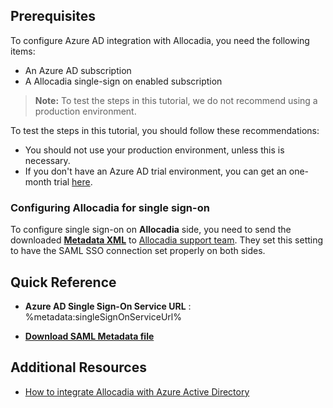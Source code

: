 ## Prerequisites

To configure Azure AD integration with Allocadia, you need the following items:

- An Azure AD subscription
- A Allocadia single-sign on enabled subscription

> **Note:**
> To test the steps in this tutorial, we do not recommend using a production environment.

To test the steps in this tutorial, you should follow these recommendations:

- You should not use your production environment, unless this is necessary.
- If you don't have an Azure AD trial environment, you can get an one-month trial [here](https://azure.microsoft.com/pricing/free-trial/).

### Configuring Allocadia for single sign-on

To configure single sign-on on **Allocadia** side, you need to send the downloaded **[Metadata XML](%metadata:metadataDownloadUrl%)** to [Allocadia support team](mailTo:support@allocadia.com). They set this setting to have the SAML SSO connection set properly on both sides.


## Quick Reference

* **Azure AD Single Sign-On Service URL** : %metadata:singleSignOnServiceUrl%

* **[Download SAML Metadata file](%metadata:metadataDownloadUrl%)**


## Additional Resources

* [How to integrate Allocadia with Azure Active Directory](https://docs.microsoft.com/azure/active-directory/active-directory-saas-allocadia-tutorial)
